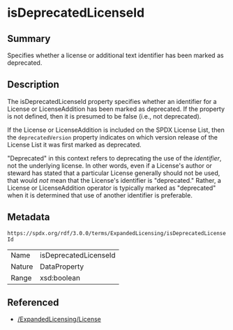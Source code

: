 <!-- Automatically generated by spec-parser v2.3.0 on 2024-07-16T15:00:52.540788+00:00 -->
<!-- SPDX-License-Identifier: Community-Spec-1.0 -->

# isDeprecatedLicenseId

## Summary

Specifies whether a license or additional text identifier has been marked as
deprecated.


## Description

The isDeprecatedLicenseId property specifies whether an identifier for a
License or LicenseAddition has been marked as deprecated. If the property
is not defined, then it is presumed to be false (i.e., not deprecated).

If the License or LicenseAddition is included on the SPDX License List, then
the `deprecatedVersion` property indicates on which version release of the
License List it was first marked as deprecated.

"Deprecated" in this context refers to deprecating the use of the
_identifier_, not the underlying license. In other words, even if a License's
author or steward has stated that a particular License generally should not be
used, that would _not_ mean that the License's identifier is "deprecated."
Rather, a License or LicenseAddition operator is typically marked as
"deprecated" when it is determined that use of another identifier is
preferable.


## Metadata

`https://spdx.org/rdf/3.0.0/terms/ExpandedLicensing/isDeprecatedLicenseId`


| | |
|---|---|
| Name | isDeprecatedLicenseId |
| Nature | DataProperty |
| Range | xsd:boolean |




## Referenced

- [/ExpandedLicensing/License](../../ExpandedLicensing/Classes/License.md)

